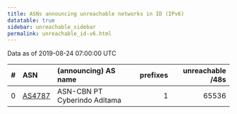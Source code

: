 ```yaml
---
title: ASNs announcing unreachable networks in ID (IPv6)
datatable: true
sidebar: unreachable_sidebar
permalink: unreachable_id-v6.html
---
```


Data as of 2019-08-24 07:00:00 UTC


<div class="datatable-begin"></div>

|   # | ASN                                  | (announcing) AS name         |   prefixes |   unreachable /48s |
|----:|:-------------------------------------|:-----------------------------|-----------:|-------------------:|
|   0 | [AS4787](unreachable_AS4787-v6.html) | ASN-CBN PT Cyberindo Aditama |          1 |              65536 |

<div class="datatable-end"></div>